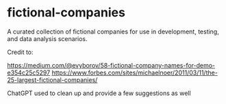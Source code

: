 # fictional-companies
A curated collection of fictional companies for use in development, testing, and data analysis scenarios.

Credit to:

https://medium.com/@evyborov/58-fictional-company-names-for-demo-e354c25c5297
https://www.forbes.com/sites/michaelnoer/2011/03/11/the-25-largest-fictional-companies/

ChatGPT used to clean up and provide a few suggestions as well
